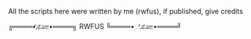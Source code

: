 All the scripts here were written by me (rwfus), if published, give credits

╔════•ೋೋ•════╗ 
      RWFUS
╚════•ೋೋ•════╝
